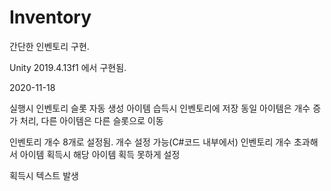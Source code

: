 # Inventory
간단한 인벤토리 구현.

Unity 2019.4.13f1 에서 구현됨.

2020-11-18

실행시 인벤토리 슬롯 자동 생성
아이템 습득시 인벤토리에 저장
동일 아이템은 개수 증가 처리, 다른 아이템은 다른 슬롯으로 이동

인벤토리 개수 8개로 설정됨. 개수 설정 가능(C#코드 내부에서)
인벤토리 개수 초과해서 아이템 획득시 
해당 아이템 획득 못하게 설정

획득시 텍스트 발생
